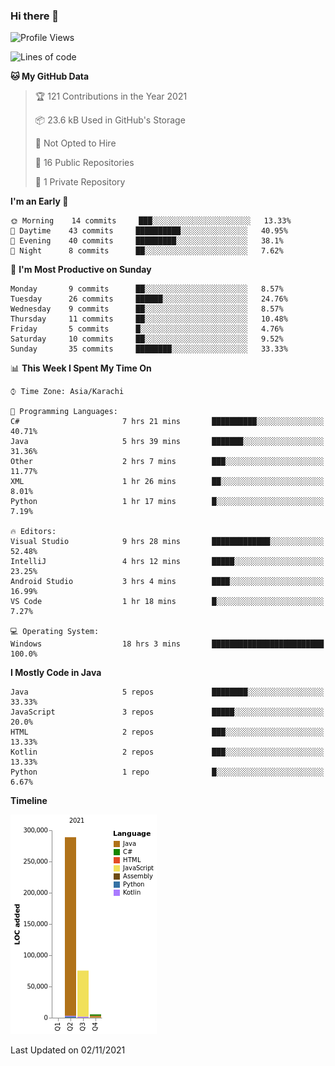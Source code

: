 ### Hi there 👋

<!--
**BilalJaved15/BilalJaved15** is a ✨ _special_ ✨ repository because its `README.md` (this file) appears on your GitHub profile.

Here are some ideas to get you started:

- 🔭 I’m currently working on ...
- 🌱 I’m currently learning ...
- 👯 I’m looking to collaborate on ...
- 🤔 I’m looking for help with ...
- 💬 Ask me about ...
- 📫 How to reach me: ...
- 😄 Pronouns: ...
- ⚡ Fun fact: ...
-->

<!--START_SECTION:waka-->
![Profile Views](http://img.shields.io/badge/Profile%20Views-9-blue)

![Lines of code](https://img.shields.io/badge/From%20Hello%20World%20I%27ve%20Written-369729%20lines%20of%20code-blue)

**🐱 My GitHub Data** 

> 🏆 121 Contributions in the Year 2021
 > 
> 📦 23.6 kB Used in GitHub's Storage 
 > 
> 🚫 Not Opted to Hire
 > 
> 📜 16 Public Repositories 
 > 
> 🔑 1 Private Repository 
 > 
**I'm an Early 🐤** 

```text
🌞 Morning    14 commits     ███░░░░░░░░░░░░░░░░░░░░░░   13.33% 
🌆 Daytime    43 commits     ██████████░░░░░░░░░░░░░░░   40.95% 
🌃 Evening    40 commits     █████████░░░░░░░░░░░░░░░░   38.1% 
🌙 Night      8 commits      ██░░░░░░░░░░░░░░░░░░░░░░░   7.62%

```
📅 **I'm Most Productive on Sunday** 

```text
Monday       9 commits      ██░░░░░░░░░░░░░░░░░░░░░░░   8.57% 
Tuesday      26 commits     ██████░░░░░░░░░░░░░░░░░░░   24.76% 
Wednesday    9 commits      ██░░░░░░░░░░░░░░░░░░░░░░░   8.57% 
Thursday     11 commits     ██░░░░░░░░░░░░░░░░░░░░░░░   10.48% 
Friday       5 commits      █░░░░░░░░░░░░░░░░░░░░░░░░   4.76% 
Saturday     10 commits     ██░░░░░░░░░░░░░░░░░░░░░░░   9.52% 
Sunday       35 commits     ████████░░░░░░░░░░░░░░░░░   33.33%

```


📊 **This Week I Spent My Time On** 

```text
⌚︎ Time Zone: Asia/Karachi

💬 Programming Languages: 
C#                       7 hrs 21 mins       ██████████░░░░░░░░░░░░░░░   40.71% 
Java                     5 hrs 39 mins       ███████░░░░░░░░░░░░░░░░░░   31.36% 
Other                    2 hrs 7 mins        ███░░░░░░░░░░░░░░░░░░░░░░   11.77% 
XML                      1 hr 26 mins        ██░░░░░░░░░░░░░░░░░░░░░░░   8.01% 
Python                   1 hr 17 mins        █░░░░░░░░░░░░░░░░░░░░░░░░   7.19%

🔥 Editors: 
Visual Studio            9 hrs 28 mins       █████████████░░░░░░░░░░░░   52.48% 
IntelliJ                 4 hrs 12 mins       █████░░░░░░░░░░░░░░░░░░░░   23.25% 
Android Studio           3 hrs 4 mins        ████░░░░░░░░░░░░░░░░░░░░░   16.99% 
VS Code                  1 hr 18 mins        █░░░░░░░░░░░░░░░░░░░░░░░░   7.27%

💻 Operating System: 
Windows                  18 hrs 3 mins       █████████████████████████   100.0%

```

**I Mostly Code in Java** 

```text
Java                     5 repos             ████████░░░░░░░░░░░░░░░░░   33.33% 
JavaScript               3 repos             █████░░░░░░░░░░░░░░░░░░░░   20.0% 
HTML                     2 repos             ███░░░░░░░░░░░░░░░░░░░░░░   13.33% 
Kotlin                   2 repos             ███░░░░░░░░░░░░░░░░░░░░░░   13.33% 
Python                   1 repo              █░░░░░░░░░░░░░░░░░░░░░░░░   6.67%

```


**Timeline**

![Chart not found](https://raw.githubusercontent.com/BilalJaved15/BilalJaved15/main/charts/bar_graph.png) 


 Last Updated on 02/11/2021
<!--END_SECTION:waka-->
